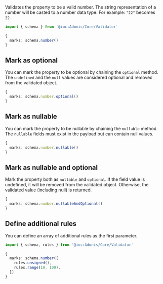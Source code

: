 Validates the property to be a valid number. The string representation of a number will be casted to a number data type. For example: `"22"` becomes `22`.

```ts
import { schema } from '@ioc:Adonis/Core/Validator'

{
  marks: schema.number()
}
```

## Mark as optional
You can mark the property to be optional by chaining the `optional` method. The `undefined` and the `null` values are considered optional and removed from the validated object.

```ts
{
  marks: schema.number.optional()
}
```

## Mark as nullable
You can mark the property to be nullable by chaining the `nullable` method. The `nullable` fields must exist in the payload but can contain null values.

```ts
{
  marks: schema.number.nullable()
}
```

## Mark as nullable and optional
Mark the property both as `nullable` and `optional`. If the field value is undefined, it will be removed from the validated object. Otherwise, the validated value (including null) is returned.

```ts
{
  marks: schema.number.nullableAndOptional()
}
```

## Define additional rules
You can define an array of additional rules as the first parameter.

```ts
import { schema, rules } from '@ioc:Adonis/Core/Validator'

{
  marks: schema.number([
    rules.unsigned(),
    rules.range(10, 100),
  ])
}
```

